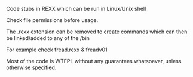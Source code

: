 Code stubs in REXX which can be run in Linux/Unix shell

Check file permissions before usage.

The .rexx extension can be removed to create commands which can then be linked/added to any of the /bin

For example check fread.rexx & freadv01

Most of the code is WTFPL without any guarantees whatsoever, unless otherwise specified.
